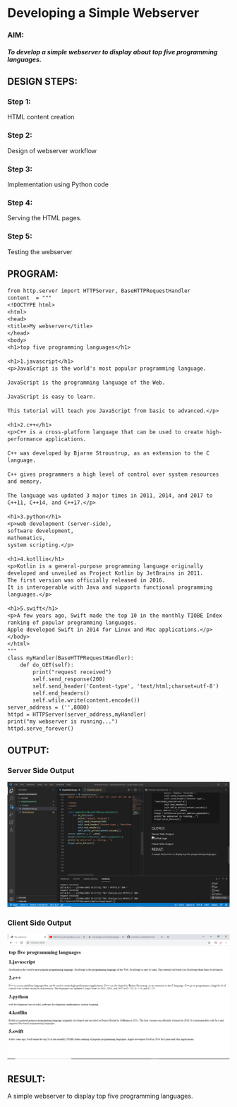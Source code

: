# Developing a Simple Webserver
### AIM:
##### To develop a simple webserver to display about top five programming languages.

## DESIGN STEPS:
### Step 1: 

HTML content creation
### Step 2:

Design of webserver workflow
### Step 3:

Implementation using Python code
### Step 4:

Serving the HTML pages.
### Step 5:

Testing the webserver

## PROGRAM:
```
from http.server import HTTPServer, BaseHTTPRequestHandler
content  = """
<!DOCTYPE html>
<html>
<head>
<title>My webserver</title>
</head>
<body>
<h1>top five programming languages</h1>

<h1>1.javascript</h1>
<p>JavaScript is the world's most popular programming language.

JavaScript is the programming language of the Web.

JavaScript is easy to learn.

This tutorial will teach you JavaScript from basic to advanced.</p>

<h1>2.c++</h1>
<p>C++ is a cross-platform language that can be used to create high-performance applications.

C++ was developed by Bjarne Stroustrup, as an extension to the C language.

C++ gives programmers a high level of control over system resources and memory.

The language was updated 3 major times in 2011, 2014, and 2017 to C++11, C++14, and C++17.</p>

<h1>3.python</h1>
<p>web development (server-side),
software development,
mathematics,
system scripting.</p>

<h1>4.kotllin</h1>
<p>Kotlin is a general-purpose programming language originally developed and unveiled as Project Kotlin by JetBrains in 2011.
The first version was officially released in 2016.
It is interoperable with Java and supports functional programming languages.</p>

<h1>5.swift</h1>
<p>A few years ago, Swift made the top 10 in the monthly TIOBE Index ranking of popular programming languages.
Apple developed Swift in 2014 for Linux and Mac applications.</p>
</body>
</html>
"""
class myHandler(BaseHTTPRequestHandler):
    def do_GET(self):
        print("request received")
        self.send_response(200)
        self.send_header('Content-type', 'text/html;charset=utf-8')
        self.end_headers()
        self.wfile.write(content.encode())
server_address = ('',8080)
httpd = HTTPServer(server_address,myHandler)
print("my webserver is running...")
httpd.serve_forever()
```
## OUTPUT:
### Server Side Output
![Server Side Output](./images/serveroutput.png)

### Client Side Output

![Client Side Output](./images/clientoutput.png)

## RESULT:
A simple webserver to display top five programming languages.
